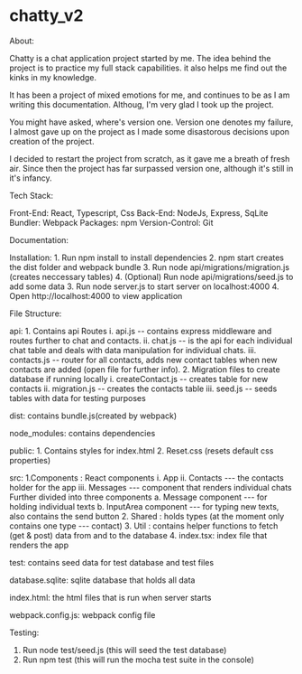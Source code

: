 # chatty_v2
 
 About:

Chatty is a chat application project started by me. The idea behind the project is to practice my full stack capabilities. it also helps me find out the kinks in my knowledge.

It has been a project of mixed emotions for me, and continues to be as I am writing this documentation. Althoug, I'm very glad I took up the project.

You might have asked, where's version one. Version one denotes my failure, I almost gave up on the project as I made some disastorous decisions upon creation of the project. 

I decided to restart the project from scratch, as it gave me a breath of fresh air. Since then the project has far surpassed version one, although it's still in it's infancy.

Tech Stack: 
    
Front-End: React, Typescript, Css
Back-End: NodeJs, Express, SqLite
Bundler: Webpack
Packages: npm
Version-Control: Git

Documentation: 

Installation: 
    1. Run npm install to install dependencies
    2. npm start creates the dist folder and webpack bundle 
    3. Run node api/migrations/migration.js (creates neccessary tables)
    4. (Optional) Run node api/migrations/seed.js to add some data 
    3. Run node server.js to start server on localhost:4000
    4. Open http://localhost:4000 to view application

File Structure:

api: 
    1. Contains api Routes
        i. api.js -- contains express middleware and routes further to chat and contacts.
        ii. chat.js -- is the api for each individual chat table and deals with data manipulation for individual chats.
        iii. contacts.js -- router for all contacts, adds new contact tables when new contacts are added (open file for further info).
    2. Migration files to create database if running locally
        i. createContact.js -- creates table for new contacts
        ii. migration.js -- creates the contacts table
        iii. seed.js -- seeds tables with data for testing purposes

dist: contains bundle.js(created by webpack)

node_modules: contains dependencies

public:
    1. Contains styles for index.html
    2. Reset.css (resets default css properties)             

src:
    1.Components : React  components
        i. App
        ii. Contacts --- the contacts holder for the app
        iii. Messages --- component that renders individual chats
            Further divided into three components
            a. Message component --- for holding individual texts
            b. InputArea component --- for typing new texts, also contains the send button
    2. Shared : holds types (at the moment only contains one type --- contact)
    3. Util : contains helper functions to fetch (get & post) data from and to the database
    4. index.tsx: index file that renders the app

test: contains seed data for test database and test files

database.sqlite: sqlite database that holds all data

index.html: the html files that is run when server starts

webpack.config.js: webpack config file

Testing:

1. Run node test/seed.js (this will seed the test database)
2. Run npm test (this will run the mocha test suite in the console)